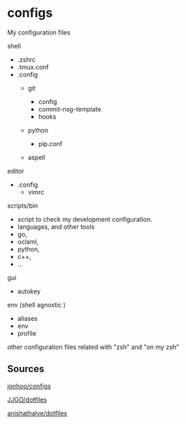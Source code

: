 # configs
My configuration files

shell
- .zshrc
- .tmux.conf
- .config
  - git
      -  config
      -  commit-nsg-template
      -  hooks
  - python
    - pip.conf

  - aspell
  
editor
- .config
   - vimrc

scripts/bin
  -  script to check my development configuration.
  -  languages, and other tools
  -  go,
  -  oclaml,
  -  python,
  -  c++,
  -  ...

gui
  - autokey

env (shell agnostic )
  - aliases
  - env
  - profile
  
other configuration files related with "zsh" and "on my zsh"

## Sources

[jonhoo/configs](https://github.com/jonhoo/configs)

[JJGO/dotfiles](https://github.com/JJGO/dotfiles)

[anishathalye/dotfiles](https://github.com/anishathalye/dotfiles)
